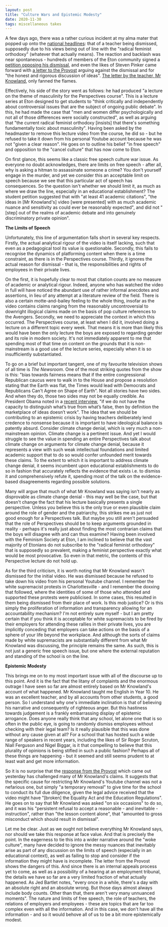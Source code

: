 ```yaml
---
layout: post
title: "Culture Wars and Epistemic Modesty"
date: 2020-11-30
tags: miscellaneous takes
---
```

A few days ago, there was a rather curious incident at my alma mater that popped up onto the [national headlines](https://www.telegraph.co.uk/news/2020/11/26/exclusive-eton-college-dismisses-teacher-amid-free-speech-row/): that of a teacher being dismissed, supposedly due to his views being out of line with the "radical feminist orthodoxy" (whatever that actually means). The reaction and backlash was near spontaneous - hundreds of members of the Eton community signed a [petition opposing his dismissal](https://www.gopetition.com/petitions/letter-from-boys-to-provost-about-mr-knowland.html), and even the likes of Steven Pinker came forward with [a letter to the Provost](https://twitter.com/JamesLYucel/status/1332345546183503872) arguing against the dismissal and for "the honest and rigorous discussion of ideas". [The letter by the teacher, Mr Knowland](https://twitter.com/JamesLYucel/status/1332354193726853125), only fanned the flames. 

Effectively, his side of the story went as follows: he had produced "a lecture on the theme of masculinity for the Perspectives course". This is a lecture series at Eton designed to get students to "think critically and independently about controversial issues that are the subject of ongoing public debate". In this, he had made the case that "men and women differ psychologically and not all of those differences were socially constructed", as well as arguing that "the current radical feminist orthodoxy [insists] that there's something fundamentally toxic about masculinity". Having been asked by the headmaster to remove this lecture video from the course, he did so - but he refused to take it down from his personal Youtube account because he was not "given a clear reason". He goes on to outline his belief "in free speech" and opposition to the "cancel culture" that has now come to Eton.

On first glance, this seems like a classic free speech culture war issue. As everyone no doubt acknowledges, there are limits on free speech - after all, why is asking a hitman to assassinate someone a crime? You don't yourself engage in the murder, and yet we consider this an acceptable limit on speech because we see that this particular act of speech has consequences. So the question isn't whether we should limit it, as much as where we draw the line, especially in an educational establishment? The student petition suggested that with "at least 41 academic citations", "the ideas in [Mr Knowland's] video [were presented] with as much academic nuance and sensitivity as could ever be reasonably expected", and did not "[step] out of the realms of academic debate and into genuinely discriminatory private opinion". 

**The Limits of Speech**

Unfortunately, this line of argumentation falls short in several key respects. Firstly, the actual analytical rigour of the video is itself lacking, such that even as a pedagogical tool its value is questionable. Secondly, this fails to recognise the dynamics of platforming content when there is a time constraint, as there is in the Perspectives course. Thirdly, it ignores the actual reason for dismissal - that is, the responsibilities and rights of employees in their private lives. 

On the first, it is hopefully clear to most that citation counts are no measure of academic or analytical rigour. Indeed, anyone who has watched the video in full will have noticed the abundant use of rather informal anecdotes and assertions, in lieu of any attempt at a literature review of the field. There is also a certain motte-and-bailey feeling to the whole thing, insofar as the video contains claims ranging from the reasonably uncontroversial to downright illogical claims made on the basis of pop culture references to the Avengers. Secondly, we need to appreciate the context in which this occurred. The Perspectives course, at least when I did it, involved doing a lecture on a different topic every week. That means it is more than likely this would have been the only lecture the boys are exposed to regarding gender and its role in modern society. It's not immediately apparent to me that spending most of that time on content on the grounds that it is non-mainstream is a good use of the lecture series, especially when it is so insufficiently substantiated.

To go on a brief but important tangent, one of my favourite television shows of all time is *The Newsroom*. One of the most striking quotes from the show is this: "bias towards fairness means that if the entire congressional Republican caucus were to walk in to the House and propose a resolution stating that the Earth was flat, the Times would lead with Democrats and Republicans Can't Agree on Shape of Earth". Not all stories have two sides. And when they do, those two sides may not be equally credible. As President Obama noted in a [recent interview](https://www.theatlantic.com/ideas/archive/2020/11/why-obama-fears-for-our-democracy/617087/), "if we do not have the capacity to distinguish what’s true from what’s false, then by definition the marketplace of ideas doesn’t work". The idea that we should be contributing to an epistemic crisis by having teachers deliberately lend credence to nonsense because it is important to have ideological balance is patently absurd. Consider climate change denial, which is very much a non-mainstream opinion. Climate change is a pertinent issue. And yet I would struggle to see the value in spending an entire Perspectives talk about climate change on arguments for climate change denial, because it represents a view with such weak intellectual foundations and limited academic support that to do so would confer unfounded merit towards these claims. To the extent to which it is important to address climate change denial, it seems incumbent upon educational establishments to do so in fashion that accurately reflects the evidence that exists i.e. to dismiss it and comprehensively refute it, spending most of the talk on the evidence-based disagreements regarding possible solutions.

Many will argue that much of what Mr Knowland was saying isn't nearly as disprovable as climate change denial - this may well be the case, but that doesn't change the fact that his lecture basically presents a single perspective. Unless you believe this is the only true or even plausible claim around the role of gender and the patriarchy, this strikes me as just not good enough for a Perspectives talk. But maybe you still aren't persuaded that the role of Perspectives should be to keep arguments grounded in reality - perhaps it's really just about finding the most contrarian claims that the boys will disagree with and can thus examine? Having been involved with the Feminism Society at Eton, I am inclined to believe that the vast majority of Etonians do not subscribe to the "radical feminist orthodoxy" that is supposedly so prevalent, making a feminist perspective exactly what would be most provocative. So even in that metric, the contents of this Perspective lecture do not hold up.

As for the third criticism, it is worth noting that Mr Knowland wasn't dismissed for the initial video. He was dismissed because he refused to take down his video from his personal Youtube channel. I remember the white supremacist protests in Charlottesville - and I remember the doxxing that followed, where the identities of some of those who attended and supported these protests were publicised. In some cases, this resulted in them being dismissed from their place of work. Is this mob justice? Or is this simply the proliferation of information and transparency allowing for an accountability mechanism? I'm not entirely sure myself - but I am pretty certain that if you think it is acceptable for white supremacists to be fired by their employers for attending these rallies in their private lives, you are implicitly conceding that employers can take actions on the basis of a sphere of your life beyond the workplace. And although the sorts of claims made by white supremacists are substantially different from what Mr Knowland was discussing, the principle remains the same. As such, this is not just a generic free speech issue, but one where the external reputation and standing of the school is on the line.

**Epistemic Modesty**

This brings me on to my most important issue with all of the discourse up to this point. And it is the fact that the litany of complaints and the enormous outrage I have seen so far are almost entirely based on Mr Knowland's account of what happened. Mr Knowland taught me English in Year 10. He was an excellent teacher, and by all accounts from other students, a good person. So I understand why one's immediate inclination is that of believing his narrative and consequently of righteous anger. But this hastiness towards judgement is a frankly embarrassing display of epistemic arrogance. Does anyone really think that any school, let alone one that is so often in the public eye, is going to randomly dismiss employees without checking with their legal team? Is it really plausible that this was done without any cause given at all? For a school that has hosted such a wide range of speakers in recent years, including the likes of Sir Roger Scruton, Niall Ferguson and Nigel Biggar, is it that compelling to believe that this plurality of opinions is being stifled in such a public fashion? Perhaps all of these things are happening - but it seemed and still seems prudent to at least wait and get more information.

So it is no surprise that the [response from the Provost](https://twitter.com/tmychow/status/1333204255386316800/photo/1) which came out yesterday has challenged many of Mr Knowland's claims. It suggests that the specific cause for restricting Mr Knowland's Youtube channel was not a nefarious one, but simply "a temporary removal" to give time for the school to conduct its full due diligence, given the legal advice received that the video might have "[broken] the Equality Act and the Education Regulations". He goes on to say that Mr Knowland was asked "on six occasions" to do so, and it was his "persistent refusal to accept a reasonable - and inevitable - instruction", rather than "the lesson content alone", that "amounted to gross misconduct which should result in dismissal".

Let me be clear. Just as we ought not believe everything Mr Knowland says, nor should we take this response at face value. And that is precisely the point. In the eagerness to tie this into a wider narrative around the "woke culture", many have decided to ignore the messy nuances that inevitably arise as part of any discussion on the limits of speech (especially in an educational context), as well as failing to stop and consider if the information they might have is incomplete. The letter from the Provost shows the dangers of this. And since there is an internal appeals process yet to come, as well as a possibility of a hearing at an employment tribunal, the details we have so far are a very limited fraction of what actually happened. As Jed Bartlet notes, "every once in a while, there's a day with an absolute right and an absolute wrong. But those days almost always include body counts. Other than that, there aren't very many unnuanced moments". The nature and limits of free speech, the role of teachers, the relations of employers and employees - these are topics that are far too complex even with all the information. And in this case, we don't have all the information - and so it would behove all of us to be a bit more epistemically modest.
